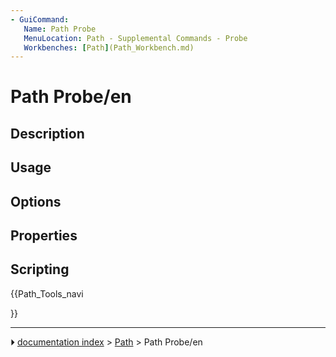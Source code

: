 ```yaml
---
- GuiCommand:
   Name: Path Probe
   MenuLocation: Path - Supplemental Commands - Probe
   Workbenches: [Path](Path_Workbench.md)
---
```


# Path Probe/en

## Description

## Usage

## Options

## Properties

## Scripting





{{Path_Tools_navi

}}



---
⏵ [documentation index](../README.md) > [Path](Path_Workbench.md) > Path Probe/en
